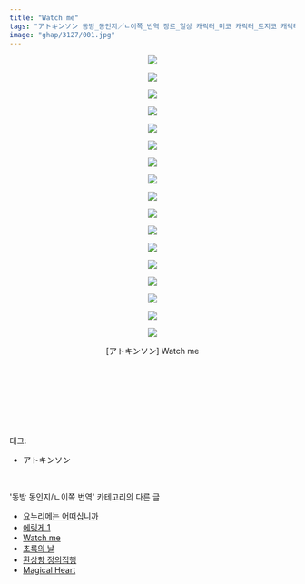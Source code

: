 ```yaml
---
title: "Watch me"
tags: "アトキンソン 동방_동인지／ㄴ이쪽_번역 장르_일상 캐릭터_미코 캐릭터_토지코 캐릭터_후토"
image: "ghap/3127/001.jpg"
---
```

<div class="article">
<p style="text-align: center; clear: none; float: none;"><img src="{{ site.nasurl }}/ghap/3127/001.jpg"/></p>
<p style="text-align: center; clear: none; float: none;"><img src="{{ site.nasurl }}/ghap/3127/002.jpg"/></p>
<p style="text-align: center; clear: none; float: none;"><img src="{{ site.nasurl }}/ghap/3127/003.jpg"/></p>
<p style="text-align: center; clear: none; float: none;"><img src="{{ site.nasurl }}/ghap/3127/004.jpg"/></p>
<p style="text-align: center; clear: none; float: none;"><img src="{{ site.nasurl }}/ghap/3127/005.jpg"/></p>
<p style="text-align: center; clear: none; float: none;"><img src="{{ site.nasurl }}/ghap/3127/006.jpg"/></p>
<p style="text-align: center; clear: none; float: none;"><img src="{{ site.nasurl }}/ghap/3127/007.jpg"/></p>
<p style="text-align: center; clear: none; float: none;"><img src="{{ site.nasurl }}/ghap/3127/008.jpg"/></p>
<p style="text-align: center; clear: none; float: none;"><img src="{{ site.nasurl }}/ghap/3127/009.jpg"/></p>
<p style="text-align: center; clear: none; float: none;"><img src="{{ site.nasurl }}/ghap/3127/010.jpg"/></p>
<p style="text-align: center; clear: none; float: none;"><img src="{{ site.nasurl }}/ghap/3127/011.jpg"/></p>
<p style="text-align: center; clear: none; float: none;"><img src="{{ site.nasurl }}/ghap/3127/012.jpg"/></p>
<p style="text-align: center; clear: none; float: none;"><img src="{{ site.nasurl }}/ghap/3127/013.jpg"/></p>
<p style="text-align: center; clear: none; float: none;"><img src="{{ site.nasurl }}/ghap/3127/014.jpg"/></p>
<p style="text-align: center; clear: none; float: none;"><img src="{{ site.nasurl }}/ghap/3127/015.jpg"/></p>
<p style="text-align: center; clear: none; float: none;"><img src="{{ site.nasurl }}/ghap/3127/016.jpg"/></p>
<p style="text-align: center; clear: none; float: none;"><img src="{{ site.nasurl }}/ghap/3127/017.jpg"/></p>
<p style="text-align: center; clear: none; float: none;">[アトキンソン] Watch me</p>
<p style="text-align: center; clear: none; float: none;"><br/></p>
<p style="text-align: center; clear: none; float: none;"><br/></p>
<p><br/></p>
</div><br/>
<div class="tagTrail">
<p>태그: </p>
<ul>
<li>アトキンソン</li>
</ul>
</div><br/>
<div class="another">
<p>'동방 동인지/ㄴ이쪽 번역' 카테고리의 다른 글</p>
<ul>
<li><a href="/2017-02-11-ghap_3146">요누리메는 어떠십니까</a></li>
<li><a href="/2017-02-03-ghap_3135">에링게 1</a></li>
<li><a href="/2017-01-28-ghap_3127">Watch me</a></li>
<li><a href="/2017-01-27-ghap_3126">초록의 날</a></li>
<li><a href="/2017-01-20-ghap_3123">환상향 정의집행</a></li>
<li><a href="/2017-01-18-ghap_3122">Magical Heart</a></li>
</ul>
</div><br/>
<div class="cb_module cb_fluid">
<div class="cb_wrt cb_profile">
</div><!-- commentList close -->
</div><br/>
